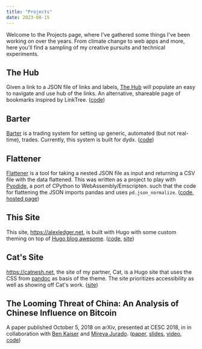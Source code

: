 ```yaml
---
title: "Projects"
date: 2023-08-15
---
```


Welcome to the Projects page, where I've gathered some things I've been working on over the years. From climate change to web apps and more, here you'll find a sampling of my creative pursuits and technical experiments.

## The Hub

Given a link to a JSON file of links and labels, [The Hub](https://github.com/aled1027/the-hub) will populate an easy to navigate and use hub of the links. An alternative, shareable page of bookmarks inspired by LinkTree. ([code](https://github.com/aled1027/the-hub))


## Barter

[Barter](https://github.com/aled1027/barter) is a trading system for setting up generic, automated (but not real-time), trades. Currently, this system is built for dydx. ([code](https://github.com/aled1027/barter))

## Flattener

[Flattener](https://flattener.netlify.app/) is a tool for taking a nested JSON file as input and returning a CSV file with the data flattened. This was written as a project to play with [Pyodide](https://pyodide.org/en/stable/), a port of CPython to WebAssembly/Emscripten. such that the code for flattening the JSON imports pandas and uses `pd.json_normalize`. ([code](https://github.com/aled1027/flattener),[ hosted page](https://flattener.netlify.app/))

## This Site

This site, https://alexledger.net, is built with Hugo with some custom theming on top of [Hugo blog awesome](https://github.com/hugo-sid/hugo-blog-awesome). ([code](https://github.com/aled1027/notes.alexledger.net), [site](https://alexledger.net))

## Cat's Site

https://catnesh.net, the site of my partner, Cat, is a Hugo site that uses the CSS from [pandoc](https://pandoc.org/) as basis of the theme. The site prioritizes accessibility as well as showing off Cat's work. ([site](https://catnesh.net))

## The Looming Threat of China: An Analysis of Chinese Influence on Bitcoin

A paper published October 5, 2018 on arXiv, presented at CESC 2018, in in collaboration with [Ben Kaiser](https://benkaiser.org/) and [Mireya Jurado](https://users.cs.fiu.edu/~mjura011/). ([paper](https://arxiv.org/abs/1810.02466), [slides](https://docs.google.com/presentation/d/e/2PACX-1vTP_JozfU0-GTYkkF2_XXh7rNGTuvqW8PKi0MxIiAfefHJmKy0-v-ag-j3yJFK7LFoBI3bshCx1Vm3U/pub?start=false&loop=false&delayms=3000&slide=id.g43a3dcadcd_0_0), [video](https://www.youtube.com/watch?v=ylhCVZPhdNw), [code](https://github.com/aled1027/looming_threat_of_china_analysis))